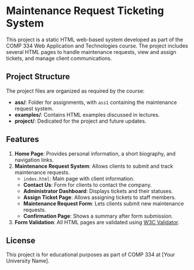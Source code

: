 # Maintenance Request Ticketing System

This project is a static HTML web-based system developed as part of the COMP 334 Web Application and Technologies course. The project includes several HTML pages to handle maintenance requests, view and assign tickets, and manage client communications.

## Project Structure
The project files are organized as required by the course:
  - **ass/**: Folder for assignments, with `ass1` containing the maintenance request system.
  - **examples/**: Contains HTML examples discussed in lectures.
  - **project/**: Dedicated for the project and future updates.

## Features
1. **Home Page**: Provides personal information, a short biography, and navigation links.
2. **Maintenance Request System**: Allows clients to submit and track maintenance requests.
   - `index.html`: Main page with client information.
   - **Contact Us**: Form for clients to contact the company.
   - **Administrator Dashboard**: Displays tickets and their statuses.
   - **Assign Ticket Page**: Allows assigning tickets to staff members.
   - **Maintenance Request Form**: Lets clients submit new maintenance requests.
   - **Confirmation Page**: Shows a summary after form submission.
3. **Form Validation**: All HTML pages are validated using [W3C Validator](http://validator.w3.org/).



## License
This project is for educational purposes as part of COMP 334 at [Your University Name].
